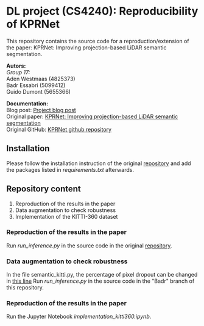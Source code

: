 # DL project (CS4240): Reproducibility of KPRNet
This repository contains the source code for a reproduction/extension of the paper: KPRNet: Improving projection-based LiDAR
semantic segmentation.

**Autors:** \
*Group 17:* \
Aden Westmaas (4825373) \
Badr Essabri (5099412) \
Guido Dumont (5655366)

**Documentation:** \
Blog post: [Project blog post](https://hackmd.io/llz5iQ6bSl-jkUuuQce0ng?both) \
Original paper: [KPRNet: Improving projection-based LiDAR semantic segmentation](https://arxiv.org/pdf/2007.12668.pdf) \
Original GitHub: [KPRNet github repository](https://github.com/DeyvidKochanov-TomTom/kprnet)

## Installation
Please follow the installation instruction of the original [repository](https://github.com/DeyvidKochanov-TomTom/kprnet) and add the packages listed in *requirements.txt* afterwards. 

## Repository content
1. Reproduction of the results in the paper
2. Data augmentation to check robustness
3. Implementation of the KITTI-360 dataset

### Reproduction of the results in the paper
Run *run_inference.py* in the source code in the original [repository](https://github.com/DeyvidKochanov-TomTom/kprnet).

### Data augmentation to check robustness
In the file semantic_kitti.py, the percentage of pixel dropout can be changed in [this line](https://github.com/guidodumont/DL-project/blob/37a7876d4b64270cc9bdb75a2d67d976ea9446ba/kprnet/datasets/semantic_kitti.py#L128)
Run *run_inference.py* in the source code in the "Badr" branch of this repository.

### Reproduction of the results in the paper
Run the Jupyter Notebook *implementation_kitti360.ipynb*.
